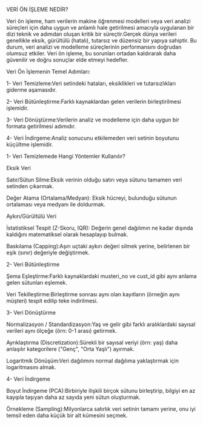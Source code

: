 VERİ ÖN İŞLEME NEDİR?

Veri ön işleme, ham verilerin makine öğrenmesi modelleri veya veri analizi süreçleri için daha uygun ve anlamlı hale getirilmesi amacıyla uygulanan bir dizi teknik ve adımdan oluşan kritik bir süreçtir.Gerçek dünya verileri genellikle eksik, gürültülü (hatalı), tutarsız ve düzensiz bir yapıya sahiptir. Bu durum, veri analizi ve modelleme süreçlerinin performansını doğrudan olumsuz etkiler. Veri ön işleme, bu sorunları ortadan kaldırarak daha güvenilir ve doğru sonuçlar elde etmeyi hedefler.

Veri Ön İşlemenin Temel Adımları:

1- Veri Temizleme:Veri setindeki hataları, eksiklikleri ve tutarsızlıkları giderme aşamasıdır.

2- Veri Bütünleştirme:Farklı kaynaklardan gelen verilerin birleştirilmesi işlemidir.

3- Veri Dönüştürme:Verilerin analiz ve modelleme için daha uygun bir formata getirilmesi adımıdır.

4- Veri İndirgeme:Analiz sonucunu etkilemeden veri setinin boyutunu küçültme işlemidir.




1- Veri Temizlemede Hangi Yöntemler Kullanılır?

Eksik Veri

Satır/Sütun Silme:Eksik verinin olduğu satırı veya sütunu tamamen veri setinden çıkarmak.

Değer Atama (Ortalama/Medyan): Eksik hücreyi, bulunduğu sütunun ortalaması veya medyanı ile doldurmak.

Aykırı/Gürültülü Veri

İstatistiksel Tespit (Z-Skoru, IQR): Değerin genel dağılımın ne kadar dışında kaldığını matematiksel olarak hesaplayıp bulmak.

Baskılama (Capping):Aşırı uçtaki aykırı değeri silmek yerine, belirlenen bir eşik (sınır) değeriyle değiştirmek.



2- Veri Bütünleştirme

Şema Eşleştirme:Farklı kaynaklardaki musteri_no ve cust_id gibi aynı anlama gelen sütunları eşlemek.

Veri Tekilleştirme:Birleştirme sonrası aynı olan kayıtların (örneğin aynı müşteri) tespit edilip teke indirilmesi.


3- Veri Dönüştürme

Normalizasyon / Standardizasyon:Yaş ve gelir gibi farklı aralıklardaki sayısal verileri aynı ölçeğe (örn: 0-1 arası) getirmek.

Ayrıklaştırma (Discretization):Sürekli bir sayısal veriyi (örn: yaş) daha anlaşılır kategorilere ("Genç", "Orta Yaşlı") ayırmak.

Logaritmik Dönüşüm:Veri dağılımını normal dağılıma yaklaştırmak için logaritmasını almak.


4- Veri İndirgeme

Boyut İndirgeme (PCA):Birbiriyle ilişkili birçok sütunu birleştirip, bilgiyi en az kayıpla taşıyan daha az sayıda yeni sütun oluşturmak.

Örnekleme (Sampling):Milyonlarca satırlık veri setinin tamamı yerine, onu iyi temsil eden daha küçük bir alt kümesini seçmek.









